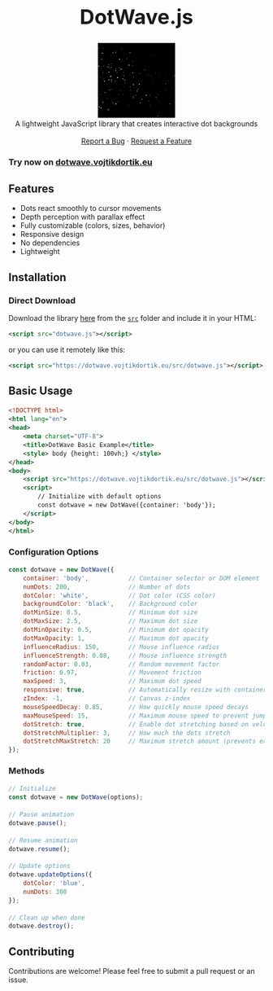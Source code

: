 <h1 align="center" style="font-size: 40px">DotWave.js</h1>


  <p align="center">
    <img src="https://raw.githubusercontent.com/jsem-nerad/DotWave.js/refs/heads/main/images/preview.png" style="width: 30%; height: auto;" alt="Preview screenshot">
    <br />
    A lightweight JavaScript library that creates interactive dot backgrounds
    <br />
    <br />
    <a href="https://github.com/jsem-nerad/DotWave.js/issues/new?labels=bug&template=bug-report---.md">Report a Bug</a>
    ·
    <a href="https://github.com/jsem-nerad/DotWave.js/issues/new?labels=enhancement&template=feature-request---.md">Request a Feature</a>
  </p>
</div>



<!-- TABLE OF CONTENTS 
<details>
  <summary>Table of Contents</summary>
  <ol>
    <li><a href="#about">About</a></li>
    <li>
      <a href="#"></a>
    </li>
    <li>
      <a href="#"></a>
    </li>
    <li><a href="#"></a></li>
    <li><a href="#usage">Usage</a></li>
    <li><a href="#to-do">To-Do</a></li>
    <li><a href="#license">License</a></li>
  </ol>
</details> -->

### Try now on [dotwave.vojtikdortik.eu](https://dotwave.vojtikdortik.eu/)



## Features

- Dots react smoothly to cursor movements
- Depth perception with parallax effect
- Fully customizable (colors, sizes, behavior)
- Responsive design
- No dependencies
- Lightweight 

## Installation

### Direct Download
Download the library [here](https://github.com/jsem-nerad/DotWave.js/blob/main/src/dotwave.js) from the [`src`](https://github.com/jsem-nerad/DotWave.js/tree/main/src) folder and include it in your HTML:
```xml
<script src="dotwave.js"></script>
```
or you can use it remotely like this:
```xml
<script src="https://dotwave.vojtikdortik.eu/src/dotwave.js"></script>
```

## Basic Usage
```xml
<!DOCTYPE html> 
<html lang="en"> 
<head> 
    <meta charset="UTF-8"> 
    <title>DotWave Basic Example</title> 
    <style> body {height: 100vh;} </style>
</head> 
<body> 
    <script src="https://dotwave.vojtikdortik.eu/src/dotwave.js"></script>
    <script>
        // Initialize with default options
        const dotwave = new DotWave({container: 'body'});
    </script>
</body> 
</html> 
```

### Configuration Options


```JavaScript
const dotwave = new DotWave({
    container: 'body',           // Container selector or DOM element
    numDots: 200,                // Number of dots
    dotColor: 'white',           // Dot color (CSS color)
    backgroundColor: 'black',    // Background color
    dotMinSize: 0.5,             // Minimum dot size
    dotMaxSize: 2.5,             // Maximum dot size
    dotMinOpacity: 0.5,          // Minimum dot opacity
    dotMaxOpacity: 1,            // Maximum dot opacity
    influenceRadius: 150,        // Mouse influence radius
    influenceStrength: 0.08,     // Mouse influence strength
    randomFactor: 0.03,          // Random movement factor
    friction: 0.97,              // Movement friction
    maxSpeed: 3,                 // Maximum dot speed
    responsive: true,            // Automatically resize with container
    zIndex: -1,                  // Canvas z-index
    mouseSpeedDecay: 0.85,       // How quickly mouse speed decays
    maxMouseSpeed: 15,           // Maximum mouse speed to prevent jumps
    dotStretch: true,            // Enable dot stretching based on velocity
    dotStretchMultiplier: 3,     // How much the dots stretch
    dotStretchMaxStretch: 20     // Maximum stretch amount (prevents extreme stretching)
});
```

### Methods
```JavaScript
// Initialize
const dotwave = new DotWave(options);

// Pause animation
dotwave.pause();

// Resume animation
dotwave.resume();

// Update options
dotwave.updateOptions({
    dotColor: 'blue',
    numDots: 300
});

// Clean up when done
dotwave.destroy();
```



## Contributing
Contributions are welcome! Please feel free to submit a pull request or an issue.
